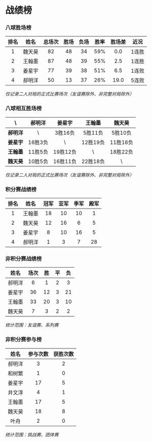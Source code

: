 # 战绩榜

### 八球胜场榜

| 排名 | 姓名   | 总场次 | 胜场 | 负场 | 胜率  | 胜场差 | 近况  |
| :--: | :---: | :---: | :--: | :--: | :--: | :---: | :---: |
| 1    | 魏天昊 | 82    | 48   | 34   | 59%  | 0.0   | 1连胜 |
| 2    | 王翰墨 | 87    | 48   | 39   | 55%  | 2.5   | 1连胜 |
| 3    | 姜星宇 | 77    | 39   | 38   | 51%  | 6.5   | 1连败 |
| 4    | 郝明洋 | 50    | 13   | 37   | 26%  | 19.0  | 5连败 |

*仅记录二人对局的正式比赛场次（友谊赛除外、非完整对局除外）*

### 八球相互胜场榜

|    **\\**   | 郝明洋  | 姜星宇   | 王翰墨   | 魏天昊   |
| :--------: | :-----: | :------: | :------: | :-----: |
| **郝明洋** |   \\     | 3胜16负  | 5胜11负  | 5胜10负  |
| **姜星宇** | 16胜3负  |   \\     | 12胜19负 | 11胜16负 |
| **王翰墨** | 11胜5负  | 19胜12负 |   \\     | 18胜22负 |
| **魏天昊** | 10胜5负  | 16胜11负 | 22胜18负 |   \\     |

*仅记录二人对局的正式比赛场次（友谊赛除外、非完整对局除外）*

### 积分赛战绩榜

| 排名 | 姓名   | 冠军 | 亚军 | 季军 | 殿军 |
| :--: | :----: | :--: | :-: | :-: | :-: |
| 1    | 王翰墨 | 18   | 10  | 10  | 1   |
| 2    | 魏天昊 | 12   | 16  | 6   | 5   |
| 3    | 姜星宇 | 8    | 10  | 16  | 5   |
| 4    | 郝明洋 | 1    | 3   | 7   | 28  |

### 非积分赛战绩榜

| 姓名   | 场次 | 胜   | 平   | 负   |
| :---: | :--: | :--: | :--: | :--: |
| 郝明洋 |  6   |  1   |  2   |  3   |
| 姜星宇 |  36  |  12  |  3   |  21  |
| 王翰墨 |  33  |  20  |  3   |  10  |
| 魏天昊 |  7   |  3   |  2   |  2   |

*统计范围：友谊赛、系列赛*

### 非积分赛参与榜

| 姓名   | 参与次数 | 获胜次数 |
| :----: | :-----: | :-----: |
| 郝明洋  |    3    |    2    |
| 和树繁  |    1    |    0    |
| 姜星宇  |   17    |    5    |
| 井文淳  |    4    |    1    |
| 王翰墨  |   17    |    5    |
| 魏天昊  |   18    |    8    |
| 叶舟    |    2    |    0    |

*统计范围：挑战赛、团体赛*